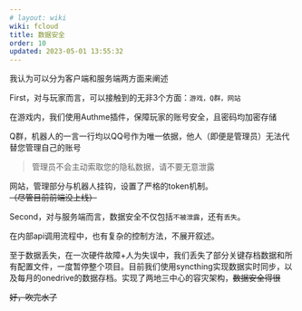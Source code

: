 ```yaml
---
# layout: wiki
wiki: fcloud
title: 数据安全
order: 10
updated: 2023-05-01 13:55:32
---
```



我认为可以分为客户端和服务端两方面来阐述

First，对与玩家而言，可以接触到的无非3个方面：`游戏，Q群，网站`

在游戏内，我们使用Authme插件，保障玩家的账号安全，且密码均加密存储

Q群，机器人的一言一行均以QQ号作为唯一依据，他人（即便是管理员）无法代替您管理自己的账号

> 管理员不会主动索取您的隐私数据，请不要无意泄露

网站，管理部分与机器人挂钩，设置了严格的token机制。~~（尽管目前前端没上线）~~



Second，对与服务端而言，数据安全不仅包括`不被泄露`，还有`丢失`。

在内部api调用流程中，也有复杂的控制方法，不展开叙述。

至于数据丢失，在一次硬件故障+人为失误中，我们丢失了部分关键存档数据和所有配置文件，一度暂停整个项目。目前我们使用syncthing实现数据实时同步，以及每月的onedrive的数据存档。实现了两地三中心的容灾架构，~~数据安全得很~~

~~好，吹完水了~~
